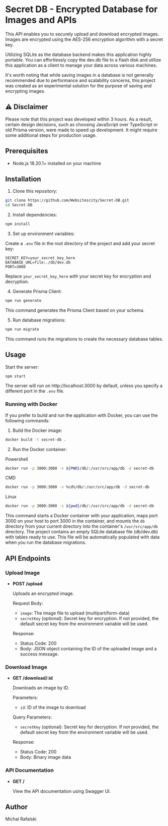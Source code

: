 # Secret DB - Encrypted Database for Images and APIs

This API enables you to securely upload and download encrypted images. Images are encrypted using the AES-256 encryption algorithm with a secret key.

Utilizing SQLite as the database backend makes this application highly portable. You can effortlessly copy the dev.db file to a flash disk and utilize this application as a client to manage your data across various machines.

It's worth noting that while saving images in a database is not generally recommended due to performance and scalability concerns, this project was created as an experimental solution for the purpose of saving and encrypting images.

## ⚠️ Disclaimer

Please note that this project was developed within 3 hours. As a result, certain design decisions, such as choosing JavaScript over TypeScript or old Prisma version, were made to speed up development. It might require some additional steps for production usage. 

## Prerequisites

- Node.js 18.20.1+ installed on your machine

## Installation

1. Clone this repository:

```bash
git clone https://github.com/Websitescity/Secret-DB.git
cd Secret-DB
```

2. Install dependencies:

```bash
npm install
```

3. Set up environment variables:

Create a `.env` file in the root directory of the project and add your secret key:

```
SECRET_KEY=your_secret_key_here
DATABASE_URL=file:./db/dev.db
PORT=3000
```

Replace `your_secret_key_here` with your secret key for encryption and decryption.

4. Generate Prisma Client:

```bash
npm run generate
```

This command generates the Prisma Client based on your schema.

5. Run database migrations:

```bash
npm run migrate
```

This command runs the migrations to create the necessary database tables.

## Usage

Start the server:

```bash
npm start
```

The server will run on http://localhost:3000 by default, unless you specify a different port in the `.env` file.

### Running with Docker

If you prefer to build and run the application with Docker, you can use the following commands:

1. Build the Docker image:

```bash
docker build -t secret-db .
```

2. Run the Docker container:

Powershell
```bash
docker run -p 3000:3000 -v ${PWD}/db/:/usr/src/app/db -d secret-db
```

CMD
```bash
docker run -p 3000:3000 -v %cd%/db/:/usr/src/app/db -d secret-db
```

Linux
```bash
docker run -p 3000:3000 -v ${pwd}/db/:/usr/src/app/db -d secret-db
```



This command starts a Docker container with your application, maps port 3000 on your host to port 3000 in the container, and mounts the `db` directory from your current directory into the container's `/usr/src/app/db` directory. The project contains an empty SQLite database file (db/dev.db) with tables ready to use. This file will be automatically populated with data when you run the database migrations.



## API Endpoints

### Upload Image

- **POST /upload**

  Uploads an encrypted image.

  Request Body:

  - `image`: The image file to upload (multipart/form-data)
  - `secretKey` (optional): Secret key for encryption. If not provided, the default secret key from the environment variable will be used.

  Response:

  - Status Code: 200
  - Body: JSON object containing the ID of the uploaded image and a success message.

### Download Image

- **GET /download/:id**

  Downloads an image by ID.

  Parameters:

  - `id`: ID of the image to download

  Query Parameters:

  - `secretKey` (optional): Secret key for decryption. If not provided, the default secret key from the environment variable will be used.

  Response:

  - Status Code: 200
  - Body: Binary image data

### API Documentation

- **GET /**

  View the API documentation using Swagger UI.

## Author

Michal Rafalski










